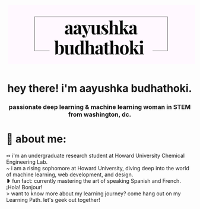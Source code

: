 <img src="logo-image.png" style="padding:5px;">
<h1 align="center"> hey there! i'm aayushka budhathoki. </h1>

<h3 align="center">passionate deep learning & machine learning woman in STEM from washington, dc.</h3>

# 💫 about me:
➺ i'm an undergraduate research student at Howard University Chemical Engineering Lab.<br> ~ i am a rising sophomore at Howard University, diving deep into the world of machine learning, web development, and design.<br>❥ fun fact: currently mastering the art of speaking Spanish and French. ¡Hola! Bonjour!<br>> want to know more about my learning journey? come hang out on my Learning Path. let's geek out together!

